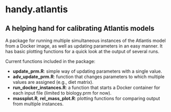 # handy.atlantis 
## A helping hand for calibrating Atlantis models 
A package for running multiple simultaneous instances of the Atlantis model from a Docker image, as well as updating parameters in an easy manner. It has basic plotting functions for a quick look at the output of several runs.

Current functions included in the package:
- **update_prm.R**: simple way of updating parameters with a single value.
- **adv_update_prm.R**: function that changes parameters to which multiple values are assigned (e.g., diet matrix).
- **run_docker_instances.R**: a function that starts a Docker container for each input file (limited to biology.prm for now).
- **massplot.R**, **rel_mass_plot.R**: plotting functions for comparing output from multiple instances.
